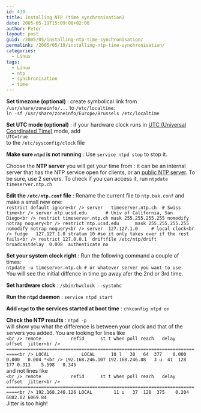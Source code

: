 ```yaml
---
id: 430
title: Installing NTP (time synchronisation)
date: 2005-05-19T15:09:00+02:00
author: Peter
layout: post
guid: /2005/05/installing-ntp-time-synchronisation/
permalink: /2005/05/19/installing-ntp-time-synchronisation/
categories:
  - Linux
tags:
  - Linux
  - ntp
  - synchronisation
  - time
---
```

**Set timezone (optional)** 
:   create symbolical link from `/usr/share/zoneinfo/...` to `/etc/localtime`:  
    `ln -sf /usr/share/zoneinfo/Europe/Brussels /etc/localtime` 

**Set UTC mode (optional)** 
:   if your hardware clock runs in [UTC (Universal Coordinated Time)](http://www.worldtimeserver.com/current_time_in_UTC.aspx) mode, add  
    `UTC=true`  
    to the `/etc/sysconfig/clock` file

**Make sure `ntpd` is not running** 
:   Use `service ntpd stop` to stop it. 

Choose the **NTP server** you will get your time from 
:   it can be an internal server that has the NTP service open for clients, or an [public NTP server](http://ntp.isc.org/bin/view/Servers/StratumTwoTimeServers). To be sure, use 2 servers. To check if you can access it, run `ntpdate timeserver.ntp.ch` 

**Edit the `/etc/ntp.conf` file** 
:   Rename the current file to `ntp.bak.conf` and make a small new one:  
    `restrict default ignore<br />
server   timeserver.ntp.ch  # Swiss time<br />
server ntp.ucsd.edu       # Univ of California, San Diego<br />
restrict timeserver.ntp.ch mask 255.255.255.255 nomodify notrap noquery<br />
restrict ntp.ucsd.edu      mask 255.255.255.255 nomodify notrap noquery<br />
server  127.127.1.0     # local clock<br />
fudge   127.127.1.0 stratum 10 #so it only takes over if the rest fails<br />
restrict 127.0.0.1  driftfile /etc/ntp/drift broadcastdelay  0.008  authenticate no` 

**Set your system clock right** 
:   Run the following command a couple of times:  
    `ntpdate -u timeserver.ntp.ch # or whatever server you want to use`  
    You will see the initial diffence in time go away afer the 2nd or 3rd time. 

**Set hardware clock** 
:   `/sbin/hwclock --systohc` 

**Run the `ntpd` daemon** 
:   `service ntpd start` 

**Add `ntpd` to the services started at boot time** 
:   `chkconfig ntpd on`

**Check the NTP results** 
:   `ntpd -p`  
    will show you what the difference is between your clock and that of the servers you added. You are looking for lines like  
    `<br />
remote           refid      st t when poll reach   delay   offset  jitter<br />
==========================================================================<br />
LOCAL            LOCAL      10 l   30   64  377    0.000    0.000   0.004 *<br />
192.168.246.107 192.168.246.88   3 u  41  128  177 0.313    5.598   0.345`  
    and not lines like  
    `<br />
remote           refid      st t when poll reach   delay   offset  jitter<br />
==========================================================================<br />
192.168.246.126 LOCAL        11 u   37  128  375    0.204  6082.02 6069.84`  
    Jitter is too high!
